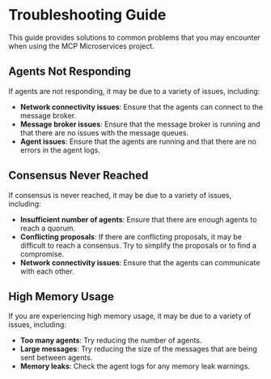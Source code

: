 # Troubleshooting Guide

This guide provides solutions to common problems that you may encounter when using the MCP Microservices project.

## Agents Not Responding

If agents are not responding, it may be due to a variety of issues, including:

*   **Network connectivity issues**: Ensure that the agents can connect to the message broker.
*   **Message broker issues**: Ensure that the message broker is running and that there are no issues with the message queues.
*   **Agent issues**: Ensure that the agents are running and that there are no errors in the agent logs.

## Consensus Never Reached

If consensus is never reached, it may be due to a variety of issues, including:

*   **Insufficient number of agents**: Ensure that there are enough agents to reach a quorum.
*   **Conflicting proposals**: If there are conflicting proposals, it may be difficult to reach a consensus. Try to simplify the proposals or to find a compromise.
*   **Network connectivity issues**: Ensure that the agents can communicate with each other.

## High Memory Usage

If you are experiencing high memory usage, it may be due to a variety of issues, including:

*   **Too many agents**: Try reducing the number of agents.
*   **Large messages**: Try reducing the size of the messages that are being sent between agents.
*   **Memory leaks**: Check the agent logs for any memory leak warnings.
